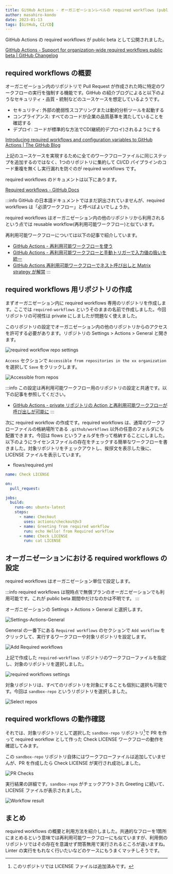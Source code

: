 ```yaml
---
title: GitHub Actions - オーガニゼーションレベルの required workflows (public beta) を試す
author: masahiro-kondo
date: 2023-01-13
tags: [GitHub, CI/CD]
---
```


GitHub Actions の required workflows が public beta として公開されました。

[GitHub Actions - Support for organization-wide required workflows public beta | GitHub Changelog](https://github.blog/changelog/2023-01-10-github-actions-support-for-organization-wide-required-workflows-public-beta/)

## required workflows の概要
オーガニゼーション内のリポジトリで Pull Request が作成された時に特定のワークフローの実行を強制する機能です。GitHub の紹介ブログによると以下のようなセキュリティ・品質・統制などのユースケースを想定しているようです。

- セキュリティ: 外部の脆弱性スコアリングまたは動的分析ツールを起動する
- コンプライアンス: すべてのコードが企業の品質基準を満たしていることを確認する
- デプロイ: コードが標準的な方法でCD(継続的デプロイ)されるようにする

[Introducing required workflows and configuration variables to GitHub Actions | The GitHub Blog](https://github.blog/2023-01-10-introducing-required-workflows-and-configuration-variables-to-github-actions/)

上記のユースケースを実現するために全てのワークフローファイルに同じステップを追加するのではなく、1つのリポジトリに集約して CI/CD パイプラインのコード重複を無くし実行漏れを防ぐのが required workflows です。

required workflows のドキュメントは以下にあります。

[Required workflows - GitHub Docs](https://docs.github.com//en/actions/using-workflows/required-workflows)

:::info
GitHub の日本語ドキュメントではまだ訳出されていませんが、required workflows は「必須ワークフロー」と呼べばよいでしょうか。

required workflows はオーガニゼーション内の他のリポジトリから利用されるという点では reusable workflow(再利用可能ワークフロー)と似ています。

再利用可能ワークフローについては以下の記事で紹介しています。

- [GitHub Actions - 再利用可能ワークフローを使う](/blogs/2022/03/08/github-actions-reuse-workflows/)
- [GitHub Actions - 再利用可能ワークフローと手動トリガーで入力値の扱いを統一](/blogs/2022/06/11/github-actions-inputs-unified/)
- [GitHub Actions 再利用可能ワークフローでネスト呼び出しと Matrix strategy が解禁](/blogs/2022/08/25/github-actions-reusable-workflow-renewal/)
:::

## required workflows 用リポジトリの作成
まずオーガニゼーション内に required workflows 専用のリポジトリを作成します。ここでは `required-workflows` というそのままの名前で作成しました。今回リポジトリの可視性は private にしましたが問題なく使えました。

このリポジトリの設定でオーガニゼーション内の他のリポジトリからのアクセスを許可する必要があります。リポジトリの Settings > Actions > General と開きます。

![required workflow repo settings](https://i.gyazo.com/106b9ecfbca3d36a9ff61bb2b1d77245.png)

`Access` セクションで `Accessible from repositories in the xx organization` を選択して `Save` をクリックします。

![Accessible from repos](https://i.gyazo.com/3a38ef39e6b202fbd96fd15a3b33e034.png)

:::info
この設定は再利用可能ワークフロー用のリポジトリの設定と共通です。以下の記事を参照してください。

- [GitHub Actions - private リポジトリの Action と再利用可能ワークフローが呼び出しが可能に](/blogs/2022/12/24/sharing-private-actions-and-reusable-workflows/)
:::

次に required workflow の作成です。required workflows は、通常のワークフローファイルの格納場所である `.github/workflows` 以外の任意のフォルダにも配置できます。今回は flows というフォルダを作って格納することにしました。以下のようにライセンスファイルの存在をチェックする簡単なワークフローを書きました。対象リポジトリをチェックアウトし、挨拶文を表示した後に、LICENSE ファイルを表示しています。

- flows/required.yml

```yaml
name: Check LICENSE

on:
  pull_request:

jobs:
  build:
    runs-on: ubuntu-latest
    steps:
      - name: Checkout
        uses: actions/checkout@v3
      - name: Greeting from required workflow
        run: echo Hello! from Required workflow
      - name: Check LICENSE
        run: cat LICENSE
```

## オーガニゼーションにおける required workflows の設定
required workflows はオーガニゼーション単位で設定します。

:::info
required workflows は現時点で無償プランのオーガニゼーションでも利用可能です。これが public beta 期間中だけなのかは不明です。
:::

オーガニゼーションの Settings > Actions > General と選択します。

![Settings-Actions-General](https://i.gyazo.com/d407b9245f09129bd2cb04c477b5721b.png)

General の一番下にある `Required workflows` のセクションで `Add workflow` をクリックして、実行するワークフローや対象リポジトリを設定します。

![Add Required workflows](https://i.gyazo.com/c0e87d62dfe732d69225d4da67dd4b6b.png)

上記で作成した `required-workflows` リポジトリのワークフローファイルを指定し、対象のリポジトリを選択しました。

![required workflows settings](https://i.gyazo.com/d2becaddfa5e121bc6ff26349a690b53.png)

対象リポジトリは、すべてのリポジトリを対象にすることも個別に選択も可能です。今回は `sandbox-repo` というリポジトリを選択しました。

![Select repos](https://i.gyazo.com/ee0c3e22c0ab38eec4cbf04223891e84.png)

## required workflows の動作確認
それでは、対象リポジトリとして選択した `sandbox-repo` リポジトリ[^1]で PR を作って required workflow として作った Check LICENSE ワークフローの動作を確認してみます。

[^1]: このリポジトリでは LICENSE ファイルは追加済みです。

この `sandbox-repo` リポジトリ自体にはワークフローファイルは追加していませんが、PR を作成したら Check LICENSE が実行され成功しました。

![PR Checks](https://i.gyazo.com/9ee7a504c905e744f23db4f70208810f.png)

実行結果の詳細です。`sandbox-repo` がチェックアウトされ Greeting に続いて、LICENSE ファイルが表示されました。

![Workflow result](https://i.gyazo.com/639a45fded98225d14a667ba68cdfcec.png)

## まとめ
required workflows の概要と利用方法を紹介しました。共通的なフローを1箇所にまとめるという意味では再利用可能ワークフローにも似ていますが、利用側のリポジトリではその存在を意識せず問答無用で実行されるところが違いますね。Linter の実行をもれなく行いたいなどのケースにもうまくマッチしそうです。
